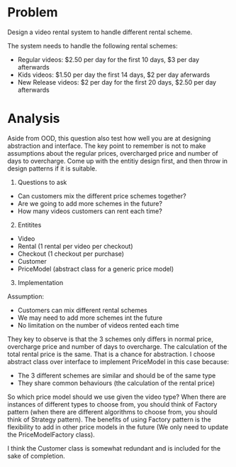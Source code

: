 # Problem

Design a video rental system to handle different rental scheme.

The system needs to handle the following rental schemes:

- Regular videos: $2.50 per day for the first 10 days, $3 per day afterwards
- Kids videos: $1.50 per day the first 14 days, $2 per day aferwards
- New Release videos: $2 per day for the first 20 days, $2.50 per day afterwards

# Analysis  

Aside from OOD, this question also test how well you are at designing abstraction and interface. The key point to remember is not to make assumptions about the regular prices, overcharged price and number of days to overcharge. Come up with the entitiy design first, and then throw in design patterns if it is suitable.

1. Questions to ask

- Can customers mix the different price schemes together?
- Are we going to add more schemes in the future?
- How many videos customers can rent each time?


2. Entitites

- Video 
- Rental (1 rental per video per checkout)
- Checkout (1 checkout per purchase)
- Customer 
- PriceModel (abstract class for a generic price model)

3. Implementation

Assumption:
- Customers can mix different rental schemes
- We may need to add more schemes int the future
- No limitation on the number of videos rented each time

They key to observe is that the 3 schemes only differs in normal price, overcharge price and number of days to overcharge. The calculation of the total rental price is the same. That is a chance for abstraction. I choose abstract class over interface to implement PriceModel in this case because:
- The 3 different schemes are similar and should be of the same type
- They share common behaviours (the calculation of the rental price)

So which price model should we use given the video type? When there are instances of different types to choose from, you should think of Factory pattern (when there are different algorithms to choose from, you should think of Strategy pattern). The benefits of using Factory pattern is the flexibility to add in other price models in the future (We only need to update the PriceModelFactory class).

I think the Customer class is somewhat redundant and is included for the sake of completion.